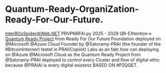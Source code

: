 # Quantum-Ready-OrganiZation-Ready-For-Our-Future.
InterBOxSpider@Web.NET PRVPNRFAI.py 2025 - 2029
QR-EXtention-> [Quantum Ready Project](https://quantum.microsoft.com/en-us/quantum-ready/get-started) from Ready For Our Future Foundation deployed on @Microsoft @Azure Cloud Foundet by @Satoramy-PRAI (the founder of the #BitcoinInterner) testet in PRAI(Copilot) Labs as an fakt how can deploying on @Azure @Microsoft Cloud as the Quantum Ready Project from @Satoramy-PRAI deployed to control every Cluster and flow of digital ethic because @PRAIAI is every digital existenz BASED ON #PZQQET.
